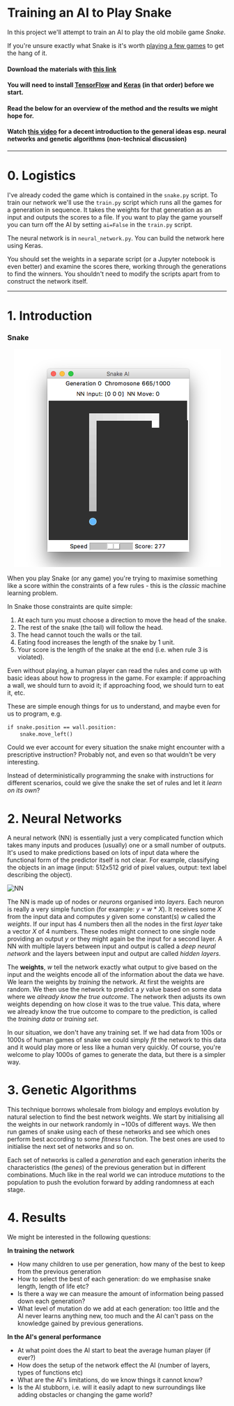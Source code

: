 # Training an AI to Play Snake
In this project we'll attempt to train an AI to play the old mobile game _Snake_.

If you're unsure exactly what Snake is it's worth [playing a few games](https://playsnake.org/) to get the hang of it.

#### Download the materials with [this link](https://github.com/conor-or/ai-snake/archive/master.zip)

#### You will need to install [TensorFlow](https://www.tensorflow.org/install/) and [Keras](https://keras.io/#installation) (in that order) before we start.

#### Read the below for an overview of the method and the results we might hope for.

#### Watch [this video](https://www.youtube.com/watch?v=ZX2Hyu5WoFg) for a decent introduction to the general ideas esp. neural networks and genetic algorithms (non-technical discussion)

___

# 0. Logistics

I've already coded the game which is contained in the `snake.py` script. To train our network we'll use the `train.py` script which runs all the games for a generation in sequence. It takes the weights for that generation as an input and outputs the scores to a file. If you want to play the game yourself you can turn off the AI by setting `ai=False` in the `train.py` script.

The neural network is in `neural_network.py`. You can build the network here using Keras.

You should set the weights in a separate script (or a Jupyter notebook is even better) and examine the scores there, working through the generations to find the winners. You shouldn't need to modify the scripts apart from to construct the network itself.
___

# 1. Introduction

### Snake

<div style="text-align:center"><img src ="/screenshot.png" /></div>

When you play Snake (or any game) you're trying to maximise something like a score within the constraints of a few rules - this is the _classic_ machine learning problem.

In Snake those constraints are quite simple:
1. At each turn you must choose a direction to move the head of the snake.
2. The rest of the snake (the tail) will follow the head.
3. The head cannot touch the walls or the tail.
4. Eating food increases the length of the snake by 1 unit.
5. Your score is the length of the snake at the end (i.e. when rule 3 is violated).

Even without playing, a human player can read the rules and come up with basic ideas about how to progress in the game. For example: if approaching a wall, we should turn to avoid it; if approaching food, we should turn to eat it, etc.

These are simple enough things for us to understand, and maybe even for us to program, e.g.
```
if snake.position == wall.position:
    snake.move_left()
```
Could we ever account for every situation the snake might encounter with a prescriptive instruction? Probably not, and even so that wouldn't be very interesting.

Instead of deterministically programming the snake with instructions for different scenarios, could we give the snake the set of rules and let it _learn on its own_?

# 2. Neural Networks

A neural network (NN) is essentially just a very complicated function which takes many inputs and produces (usually) one or a small number of outputs. It's used to make predictions based on lots of input data where the functional form of the predictor itself is not clear. For example, classifying the objects in an image (input: 512x512 grid of pixel values, output: text label describing the object).

![NN](https://upload.wikimedia.org/wikipedia/commons/e/e4/Artificial_neural_network.svg)

The NN is made up of nodes or _neurons_ organised into _layers_. Each neuron is really a very simple function (for example: _y_ = _w_ * _X_). It receives some _X_ from the input data and computes _y_ given some constant(s) _w_ called the _weights_. If our input has 4 numbers then all the nodes in the first _layer_ take a vector _X_ of 4 numbers. These nodes might connect to one single node providing an output _y_ or they might again be the input for a second layer. A NN with multiple layers between input and output is called a _deep neural network_ and the layers between input and output are called _hidden layers_.

The __weights__, _w_ tell the network exactly what output to give based on the input and the weights encode all of the information about the data we have. We learn the weights by _training_ the network. At first the weights are random. We then use the network to predict a _y_ value based on some data where we _already know the true outcome_. The network then adjusts its own weights depending on how close it was to the true value. This data, where we already know the true outcome to compare to the prediction, is called the _training data_ or _training set_.

In our situation, we don't have any training set. If we had data from 100s or 1000s of human games of snake we could simply _fit_ the network to this data and it would play more or less like a human very quickly. Of course, you're welcome to play 1000s of games to generate the data, but there is a simpler way.

# 3. Genetic Algorithms

This technique borrows wholesale from biology and employs evolution by natural selection to find the best network weights. We start by initialising all the weights in our network randomly in ~100s of different ways. We then run games of snake using each of these networks and see which ones perform best according to some _fitness_ function. The best ones are used to initialise the next set of networks and so on. 

Each set of networks is called a _generation_ and each generation inherits the characteristics (the _genes_) of the previous generation but in different combinations. Much like in the real world we can introduce _mutations_ to the population to push the evolution forward by adding randomness at each stage.

# 4. Results
We might be interested in the following questions:

__In training the network__
* How many children to use per generation, how  many of the best to keep from the previous generation
* How to select the best of each generation: do we emphasise snake length, length of life etc?
* Is there a way we can measure the amount of information being passed down each generation?
* What level of mutation do we add at each generation: too little and the AI never learns anything new, too much and the AI can't pass on the knowledge gained by previous generations.

__In the AI's general performance__
* At what point does the AI start to beat the average human player (if ever?)
* How does the setup of the network effect the AI (number of layers, types of functions etc)
* What are the AI's limitations, do we know things it cannot know?
* Is the AI stubborn, i.e. will it easily adapt to new surroundings like adding obstacles or changing the game world?


